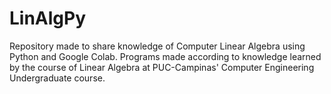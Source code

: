 # LinAlgPy
Repository made to share knowledge of Computer Linear Algebra using Python and Google Colab. 
Programs made according to knowledge learned by the course of Linear Algebra at PUC-Campinas' Computer Engineering Undergraduate course.
